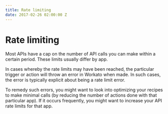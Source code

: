 ```yaml
---
title: Rate limiting
date: 2017-02-26 02:00:00 Z
---
```


# Rate limiting
Most APIs have a cap on the number of API calls you can make within a certain period. These limits usually differ by app.

In cases whereby the rate limits may have been reached, the particular trigger or action will throw an error in Workato when made. In such cases, the error is typically explicit about being a rate limit error.

To remedy such errors, you might want to look into optimizing your recipes to make minimal calls (by reducing the number of actions done with that particular app). If it occurs frequently, you might want to increase your API rate limits for that app.